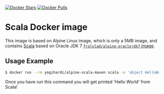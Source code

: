 [![Docker Stars](https://img.shields.io/docker/stars/yogihardi/alpine-scala-maven.svg?style=flat-square)](https://hub.docker.com/r/yogihardi/alpine-scala-maven/)
[![Docker Pulls](https://img.shields.io/docker/pulls/yogihardi/alpine-scala-maven.svg?style=flat-square)](https://hub.docker.com/r/yogihardi/alpine-scala-maven/)


Scala Docker image
==================

This image is based on Alpine Linux image, which is only a 5MB image, and contains
[Scala](http://www.scala-lang.org/) based on Oracle JDK 7
[`frolvlad/alpine-oraclejdk7` image](https://hub.docker.com/r/yogihardi/alpine-oraclejdk7/).


Usage Example
-------------

```bash
$ docker run --rm yogihardi/alpine-scala-maven scala -e 'object HelloWorld extends App { println("Hello World") }; HelloWorld.main(null)'
```

Once you have run this command you will get printed 'Hello World' from Scala!
